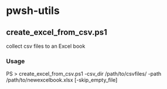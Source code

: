 # pwsh-utils
## create_excel_from_csv.ps1
collect csv files to an Excel book

### Usage
PS > create_excel_from_csv.ps1 -csv_dir /path/to/csvfiles/ -path /path/to/newexcelbook.xlsx [-skip_empty_file]
